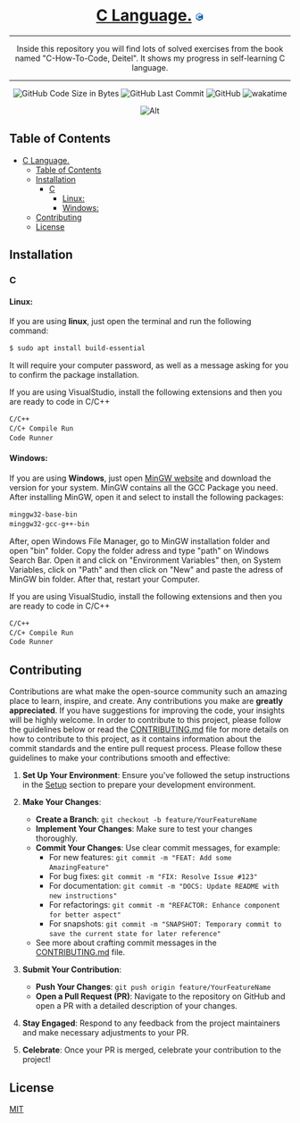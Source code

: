<div align="center">
  
# [C Language.](https://github.com/BrenoFariasdaSilva/C) <img src="https://github.com/devicons/devicon/blob/master/icons/c/c-original.svg"  width="3%" height="3%">

</div>

<div align="center">

---
  
Inside this repository you will find lots of solved exercises from the book named "C-How-To-Code, Deitel". It shows my progress in self-learning C language.

---
  
</div>

<div align="center">

![GitHub Code Size in Bytes](https://img.shields.io/github/languages/code-size/BrenoFariasdaSilva/C)
![GitHub Last Commit](https://img.shields.io/github/last-commit/BrenoFariasdaSilva/C)
![GitHub](https://img.shields.io/github/license/BrenoFariasdaSilva/C)
![wakatime](https://wakatime.com/badge/github/BrenoFariasdaSilva/C.svg)

</div>

<div align="center">
  
![Alt](https://repobeats.axiom.co/api/embed/88270947fa3546fb97a716db5dcef7c9155c70eb.svg "Repobeats analytics image")

</div>

## Table of Contents
- [C Language. ](#c-language-)
  - [Table of Contents](#table-of-contents)
  - [Installation](#installation)
    - [C](#c)
      - [Linux:](#linux)
      - [Windows:](#windows)
  - [Contributing](#contributing)
  - [License](#license)

## Installation

### C

#### Linux:
If you are using **linux**, just open the terminal and run the following command: 

```bash
$ sudo apt install build-essential
```

It will require your computer password, as well as a message asking for you to confirm the package installation.

If you are using VisualStudio, install the following extensions and then you are ready to code in C/C++

```bash
C/C++
C/C+ Compile Run
Code Runner
```

#### Windows:
If you are using **Windows**, just open [MinGW website](http://mingw-w64.org/doku.php/download) and download the version for your system. MinGW contains all the GCC Package you need.
After installing MinGW, open it and select to install the following packages:
```bash
minggw32-base-bin
minggw32-gcc-g++-bin
```
After, open Windows File Manager, go to MinGW installation folder and open "bin" folder. Copy the folder adress and type "path" on Windows Search Bar. Open it and click on "Environment Variables" then, on System Variables, click on "Path" and then click on "New" and paste the adress of MinGW bin folder. After that, restart your Computer.

If you are using VisualStudio, install the following extensions and then you are ready to code in C/C++

```bash
C/C++
C/C+ Compile Run
Code Runner
```

## Contributing

Contributions are what make the open-source community such an amazing place to learn, inspire, and create. Any contributions you make are **greatly appreciated**. If you have suggestions for improving the code, your insights will be highly welcome.
In order to contribute to this project, please follow the guidelines below or read the [CONTRIBUTING.md](CONTRIBUTING.md) file for more details on how to contribute to this project, as it contains information about the commit standards and the entire pull request process.
Please follow these guidelines to make your contributions smooth and effective:

1. **Set Up Your Environment**: Ensure you've followed the setup instructions in the [Setup](#setup) section to prepare your development environment.

2. **Make Your Changes**:
   - **Create a Branch**: `git checkout -b feature/YourFeatureName`
   - **Implement Your Changes**: Make sure to test your changes thoroughly.
   - **Commit Your Changes**: Use clear commit messages, for example:
     - For new features: `git commit -m "FEAT: Add some AmazingFeature"`
     - For bug fixes: `git commit -m "FIX: Resolve Issue #123"`
     - For documentation: `git commit -m "DOCS: Update README with new instructions"`
     - For refactorings: `git commit -m "REFACTOR: Enhance component for better aspect"`
     - For snapshots: `git commit -m "SNAPSHOT: Temporary commit to save the current state for later reference"`
   - See more about crafting commit messages in the [CONTRIBUTING.md](CONTRIBUTING.md) file.

3. **Submit Your Contribution**:
   - **Push Your Changes**: `git push origin feature/YourFeatureName`
   - **Open a Pull Request (PR)**: Navigate to the repository on GitHub and open a PR with a detailed description of your changes.

4. **Stay Engaged**: Respond to any feedback from the project maintainers and make necessary adjustments to your PR.

5. **Celebrate**: Once your PR is merged, celebrate your contribution to the project!

## License
[MIT](https://choosealicense.com/licenses/mit/)

